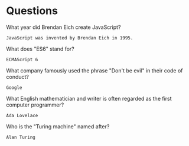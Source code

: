 # Questions

What year did Brendan Eich create JavaScript?

```
JavaScript was invented by Brendan Eich in 1995.
```

What does "ES6" stand for?

```
ECMAScript 6
```

What company famously used the phrase "Don't be evil" in their code of conduct?

```
Google
```

What English mathematician and writer is often regarded as the first computer programmer?

```
Ada Lovelace
```

Who is the "Turing machine" named after?

```
Alan Turing
```
